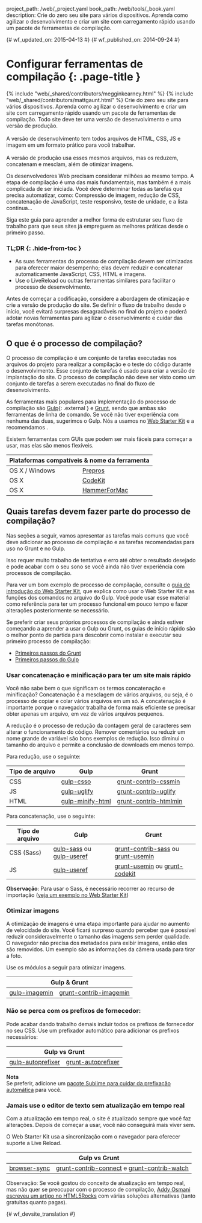 project_path: /web/_project.yaml
book_path: /web/tools/_book.yaml
description: Crie do zero seu site para vários dispositivos. Aprenda como agilizar o desenvolvimento e criar um site com carregamento rápido usando um pacote de ferramentas de compilação.

{# wf_updated_on: 2015-04-13 #}
{# wf_published_on: 2014-09-24 #}

# Configurar ferramentas de compilação {: .page-title }

{% include "web/_shared/contributors/megginkearney.html" %}
{% include "web/_shared/contributors/mattgaunt.html" %}
Crie do zero seu site para vários dispositivos. Aprenda como agilizar o desenvolvimento e criar um site com carregamento rápido usando um pacote de ferramentas de compilação. Todo site deve ter uma versão de desenvolvimento e uma versão de produção.<br /><br />A versão de desenvolvimento tem todos arquivos de HTML, CSS, JS e imagem em um formato prático para você trabalhar.<br /><br />A versão de produção usa esses mesmos arquivos, mas os reduzem, concatenam e mesclam, além de otimizar imagens.

Os desenvolvedores Web precisam considerar milhões ao mesmo tempo. A etapa de compilação
é uma das mais fundamentais, mas também é a mais complicada de ser iniciada.  Você
deve determinar todas as tarefas que precisa automatizar, como: Compressão
de imagem, redução de CSS, concatenação de JavaScript, teste responsivo,
teste de unidade, e a lista continua...

Siga este guia para aprender a melhor forma de estruturar seu fluxo de trabalho para que
seus sites já empreguem as melhores práticas desde
o primeiro passo.


### TL;DR {: .hide-from-toc }
- As suas ferramentas do processo de compilação devem ser otimizadas para oferecer maior desempenho; elas devem reduzir e concatenar automaticamente JavaScript, CSS, HTML e imagens.
- Use o LiveReload ou outras ferramentas similares para facilitar o processo de desenvolvimento.


Antes de começar a codificação, considere a abordagem de otimização e crie a
versão de produção do site. Se definir o fluxo de trabalho desde o início,
você evitará surpresas desagradáveis no final do projeto e poderá adotar novas ferramentas
para agilizar o desenvolvimento e cuidar das tarefas
monótonas.

## O que é o processo de compilação?

O processo de compilação é um conjunto de tarefas executadas nos arquivos
do projeto para realizar a compilação e o teste do código durante o desenvolvimento. Esse conjunto de tarefas é usado para criar a versão de implantação do
site.  O processo de compilação não deve ser visto como um conjunto de tarefas a serem executadas no final
do fluxo de desenvolvimento.

As ferramentas mais populares para implementação do processo de compilação são
[Gulp](http://gulpjs.com/){: .external } e [Grunt](http://gruntjs.com/), sendo que ambas são
ferramentas de linha de comando. Se você não tiver experiência com nenhuma das duas, sugerimos o Gulp. Nós a usamos no
[Web Starter Kit](/web/tools/starter-kit/) e a recomendamos
.

Existem ferramentas com GUIs que podem ser mais fáceis para começar a usar, mas
elas são menos flexíveis.

<table class="responsive">
  <thead>
    <tr>
      <th colspan="2">Plataformas compatíveis &amp; nome da ferramenta</th>
    </tr>
  </thead>
  <tbody>
    <tr>
      <td data-th="Supported Platforms">OS X / Windows</td>
      <td data-th="Gulp"><a href="http://alphapixels.com/prepros/">Prepros</a></td>
    </tr>
    <tr>
      <td data-th="Supported Platforms">OS X</td>
      <td data-th="Gulp"><a href="https://incident57.com/codekit/">CodeKit</a></td>
    </tr>
    <tr>
      <td data-th="Supported Platforms">OS X</td>
      <td data-th="Gulp"><a href="http://hammerformac.com/">HammerForMac</a></td>
    </tr>
  </tbody>
</table>


## Quais tarefas devem fazer parte do processo de compilação?

Nas seções a seguir, vamos apresentar as tarefas mais comuns que você deve
adicionar ao processo de compilação e as tarefas recomendadas para uso no Grunt e no Gulp.

Isso requer muito trabalho de tentativa e erro até obter o resultado desejado
e pode acabar com o seu sono se você ainda não tiver experiência com processos de compilação.

Para ver um bom exemplo de processo de compilação, consulte o [guia de introdução do Web Starter
Kit](/web/fundamentals/getting-started/web-starter-kit/),
que explica como usar o Web Starter Kit e as funções dos
comandos no arquivo do Gulp. Você pode usar esse material como referência para ter um
processo funcional em pouco tempo e fazer alterações posteriormente se necessário.

Se preferir criar seus próprios processos de compilação e ainda estiver começando a aprender a usar o Gulp
ou Grunt, os guias de início rápido são o melhor ponto de partida para descobrir como instalar
e executar seu primeiro processo de compilação:

* [Primeiros passos do Grunt](http://gruntjs.com/getting-started)
* [Primeiros passos do
  Gulp](https://github.com/gulpjs/gulp/blob/master/docs/getting-started.md#getting-started)

### Usar concatenação e minificação para ter um site mais rápido

Você não sabe bem o que significam os termos concatenação e minificação?
Concatenação é a mesclagem de vários arquivos, ou seja, é o processo de copiar e
colar vários arquivos em um só. A concatenação é importante porque o navegador
trabalha de forma mais eficiente se precisar obter apenas um arquivo, em vez de vários arquivos pequenos.

A redução é o processo de redução da contagem geral de
caracteres sem alterar o funcionamento do código. Remover comentários ou reduzir
um nome grande de variável são bons exemplos de redução. Isso
diminui o tamanho do arquivo e permite a conclusão de downloads em menos tempo.

Para redução, use o seguinte:

<table>
  <thead>
    <tr>
      <th data-th="Type of File">Tipo de arquivo</th>
      <th data-th="Gulp">Gulp</th>
      <th data-th="Grunt">Grunt</th>
    </tr>
  </thead>
  <tbody>
    <tr>
      <td data-th="Type of File">CSS</td>
      <td data-th="Gulp"><a href="https://github.com/ben-eb/gulp-csso">gulp-csso</a></td>
      <td data-th="Grunt"><a href="https://github.com/gruntjs/grunt-contrib-cssmin">grunt-contrib-cssmin</a></td>
    </tr>
    <tr>
      <td data-th="Type of File">JS</td>
      <td data-th="Gulp"><a href="https://github.com/terinjokes/gulp-uglify/">gulp-uglify</a></td>
      <td data-th="Grunt"><a href="https://github.com/gruntjs/grunt-contrib-uglify">grunt-contrib-uglify</a></td>
    </tr>
    <tr>
      <td data-th="Type of File">HTML</td>
      <td data-th="Gulp"><a href="https://www.npmjs.com/package/gulp-minify-html">gulp-minify-html</a></td>
      <td data-th="Grunt"><a href="https://github.com/gruntjs/grunt-contrib-htmlmin">grunt-contrib-htmlmin</a></td>
    </tr>
  </tbody>
</table>

Para concatenação, use o seguinte:

<table>
  <thead>
    <tr>
      <th data-th="Type of File">Tipo de arquivo</th>
      <th data-th="Gulp">Gulp</th>
      <th data-th="Grunt">Grunt</th>
    </tr>
  </thead>
  <tbody>
    <tr>
      <td data-th="Type of File">CSS (Sass)</td>
      <td data-th="Gulp"><a href="https://github.com/dlmanning/gulp-sass">gulp-sass</a> ou <a href="https://github.com/jonkemp/gulp-useref">gulp-useref</a></td>
      <td data-th="Grunt"><a href="https://github.com/gruntjs/grunt-contrib-sass">grunt-contrib-sass</a> ou <a href="https://github.com/yeoman/grunt-usemin">grunt-usemin</a></td>
    </tr>
    <tr>
      <td data-th="Type of File">JS</td>
      <td data-th="Gulp"><a href="https://github.com/jonkemp/gulp-useref">gulp-useref</a></td>
      <td data-th="Grunt"><a href="https://github.com/yeoman/grunt-usemin">grunt-usemin</a> ou <a href="https://github.com/fatso83/grunt-codekit">grunt-codekit</a></td>
    </tr>
  </tbody>
</table>

**Observação**: Para usar o Sass, é necessário recorrer ao recurso de importação ([veja um exemplo no Web Starter
Kit](https://github.com/google/web-starter-kit/blob/master/app/styles/main.scss))

### Otimizar imagens

A otimização de imagens é uma etapa importante para ajudar no aumento de velocidade do site.
Você ficará surpreso quando perceber que é possível reduzir consideravelmente o tamanho das imagens sem perder qualidade. O navegador
não precisa dos metadados para exibir imagens, então eles são removidos.
Um exemplo são as informações da câmera usada para tirar a foto.

Use os módulos a seguir para otimizar imagens.

<table class="responsive">
  <thead>
    <tr>
      <th colspan="2">Gulp &amp; Grunt</th>
    </tr>
  </thead>
  <tbody>
    <tr>
      <td data-th="Gulp"><a href="https://github.com/sindresorhus/gulp-imagemin">gulp-imagemin</a></td>
      <td data-th="Grunt"><a href="https://github.com/gruntjs/grunt-contrib-imagemin">grunt-contrib-imagemin</a></td>
    </tr>
  </tbody>
</table>

### Não se perca com os prefixos de fornecedor:

Pode acabar dando trabalho demais incluir todos os prefixos de fornecedor no
seu CSS. Use um prefixador automático para adicionar os prefixos
necessários:

<table class="responsive">
  <thead>
    <tr>
      <th colspan="2">Gulp vs Grunt</th>
    </tr>
  </thead>
  <tbody>
    <tr>
      <td data-th="Gulp"><a href="https://github.com/sindresorhus/gulp-autoprefixer">gulp-autoprefixer</a></td>
      <td data-th="Grunt"><a href="https://github.com/nDmitry/grunt-autoprefixer">grunt-autoprefixer</a></td>
    </tr>
  </tbody>
</table>

**Nota**  
Se preferir, adicione um [pacote Sublime para cuidar da prefixação automática](/web/tools/setup/setup-editor#autoprefixer) para
você.

### Jamais use o editor de texto sem atualização em tempo real

Com a atualização em tempo real, o site é atualizado sempre que você faz alterações.
Depois de começar a usar, você não conseguirá mais viver sem.

O Web Starter Kit usa a sincronização com o navegador para oferecer suporte a Live Reload.

<table class="responsive">
  <thead>
    <tr>
      <th colspan="2">Gulp vs Grunt</th>
    </tr>
  </thead>
  <tbody>
    <tr>
      <td data-th="Gulp"><a href="http://www.browsersync.io/docs/gulp/">browser-sync</a></td>
      <td data-th="Grunt"><a href="https://github.com/gruntjs/grunt-contrib-connect">grunt-contrib-connect</a> e <a href="https://github.com/gruntjs/grunt-contrib-watch">grunt-contrib-watch</a></td>
    </tr>
  </tbody>
</table>

Observação: Se você gostou do conceito de atualização em tempo real, mas não quer se preocupar com o processo de compilação, [Addy Osmani escreveu um artigo no HTML5Rocks](http://www.html5rocks.com/en/tutorials/tooling/synchronized-cross-device-testing/) com várias soluções alternativas (tanto gratuitas quanto pagas).


{# wf_devsite_translation #}
